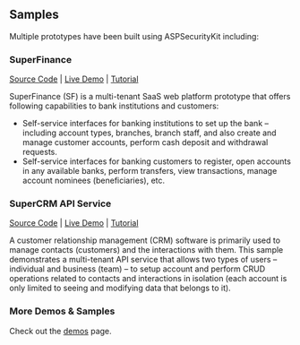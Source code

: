 Samples
----------

Multiple prototypes have been built using ASPSecurityKit including:
### SuperFinance
[Source Code](https://github.com/KhoslaTech/superfinance) 
| [Live Demo](https://superfinance.ASPSecurityKit.net/) 
| [Tutorial](https://ASPSecurityKit.net/samples/superfinance/)

SuperFinance (SF) is a multi-tenant SaaS web platform prototype that offers following capabilities to bank institutions and customers:
- Self-service interfaces for banking institutions to set up the bank – including account types, branches, branch staff, and also create and manage customer accounts, perform cash deposit and withdrawal requests.
- Self-service interfaces for banking customers to register, open accounts in any available banks, perform transfers, view transactions, manage account nominees (beneficiaries), etc.

### SuperCRM API Service
[Source Code](https://github.com/KhoslaTech/SuperCRM-webapi) 
| [Live Demo](https://SuperCRM-WebApi.ASPSecurityKit.net/)
| [Tutorial](https://ASPSecurityKit.net/docs/getting-started/build-crm-restful-service-on-aspdotnet-core-web-api/)

A customer relationship management (CRM) software is primarily used to manage contacts (customers) and the interactions with them. This sample demonstrates a multi-tenant API service that allows two types of users – individual and business (team) – to setup account and perform CRUD operations related to contacts and interactions in isolation (each account is only limited to seeing and modifying data that belongs to it).

### More Demos & Samples
Check out the [demos](https://ASPSecurityKit.net/demos/) page.
